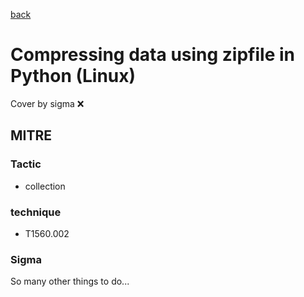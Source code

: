 [back](../index.md)
# Compressing data using zipfile in Python (Linux)
Cover by sigma :x: 

## MITRE
### Tactic
  - collection

### technique
  - T1560.002

### Sigma

 So many other things to do...